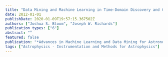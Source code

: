 ```yaml
---
title: "Data Mining and Machine Learning in Time-Domain Discovery and Classification"
date: 2012-01-01
publishDate: 2020-01-09T19:57:15.367502Z
authors: ["Joshua S. Bloom", "Joseph W. Richards"]
publication_types: ["6"]
abstract: ""
featured: false
publication: "*Advances in Machine Learning and Data Mining for Astronomy, CRC Press, Taylor &amp; Francis Group, Eds.: Michael J. Way, Jeffrey D. Scargle, Kamal M. Ali, Ashok N. Srivastava, p. 89-112*"
tags: ["Astrophysics - Instrumentation and Methods for Astrophysics"]
---
```


